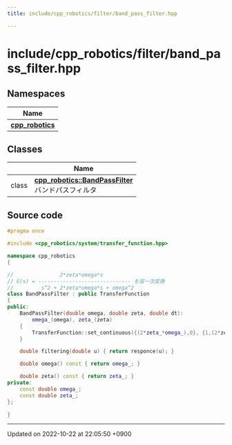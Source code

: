 ```yaml
---
title: include/cpp_robotics/filter/band_pass_filter.hpp

---
```


# include/cpp_robotics/filter/band_pass_filter.hpp



## Namespaces

| Name           |
| -------------- |
| **[cpp_robotics](/cpp_robotics/doxybook/Namespaces/namespacecpp__robotics/)**  |

## Classes

|                | Name           |
| -------------- | -------------- |
| class | **[cpp_robotics::BandPassFilter](/cpp_robotics/doxybook/Classes/classcpp__robotics_1_1BandPassFilter/)** <br>バンドパスフィルタ  |




## Source code

```cpp
#pragma once

#include <cpp_robotics/system/transfer_function.hpp>

namespace cpp_robotics
{

//               2*zeta*omega*s
// G(s) = ------------------------------ を双一次変換
//         s^2 + 2*zeta*omega*s + omega^2
class BandPassFilter : public TransferFunction
{
public:
    BandPassFilter(double omega, double zeta, double dt):
        omega_(omega), zeta_(zeta)
    {
        TransferFunction::set_continuous({(2*zeta_*omega_),0}, {1,(2*zeta_*omega_),(omega*omega)}, dt);
    }

    double filtering(double u) { return responce(u); } 

    double omega() const { return omega_; }

    double zeta() const { return zeta_; }
private:
    const double omega_;
    const double zeta_;
};

}
```


-------------------------------

Updated on 2022-10-22 at 22:05:50 +0900
